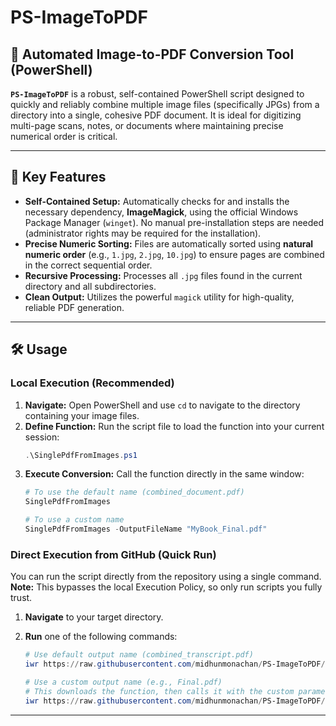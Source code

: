 # PS-ImageToPDF

## 📄 Automated Image-to-PDF Conversion Tool (PowerShell)

**`PS-ImageToPDF`** is a robust, self-contained PowerShell script designed to quickly and reliably combine multiple image files (specifically JPGs) from a directory into a single, cohesive PDF document. It is ideal for digitizing multi-page scans, notes, or documents where maintaining precise numerical order is critical.

***

## 🚀 Key Features

* **Self-Contained Setup:** Automatically checks for and installs the necessary dependency, **ImageMagick**, using the official Windows Package Manager (`winget`). No manual pre-installation steps are needed (administrator rights may be required for the installation).
* **Precise Numeric Sorting:** Files are automatically sorted using **natural numeric order** (e.g., `1.jpg`, `2.jpg`, `10.jpg`) to ensure pages are combined in the correct sequential order.
* **Recursive Processing:** Processes all `.jpg` files found in the current directory and all subdirectories.
* **Clean Output:** Utilizes the powerful `magick` utility for high-quality, reliable PDF generation.

***

## 🛠️ Usage

### Local Execution (Recommended)

1.  **Navigate:** Open PowerShell and use `cd` to navigate to the directory containing your image files.
2.  **Define Function:** Run the script file to load the function into your current session:
    ```powershell
    .\SinglePdfFromImages.ps1
    ```
3.  **Execute Conversion:** Call the function directly in the same window:
    ```powershell
    # To use the default name (combined_document.pdf)
    SinglePdfFromImages
    
    # To use a custom name
    SinglePdfFromImages -OutputFileName "MyBook_Final.pdf"
    ```

### Direct Execution from GitHub (Quick Run)

You can run the script directly from the repository using a single command. **Note:** This bypasses the local Execution Policy, so only run scripts you fully trust.

1.  **Navigate** to your target directory.
2.  **Run** one of the following commands:

    ```powershell
    # Use default output name (combined_transcript.pdf)
    iwr https://raw.githubusercontent.com/midhunmonachan/PS-ImageToPDF/main/SinglePdfFromImages.ps1 | iex; SinglePdfFromImages

    # Use a custom output name (e.g., Final.pdf)
    # This downloads the function, then calls it with the custom parameter
    iwr https://raw.githubusercontent.com/midhunmonachan/PS-ImageToPDF/main/SinglePdfFromImages.ps1 | iex; SinglePdfFromImages -OutputFileName 'Final.pdf'
    ```

***
